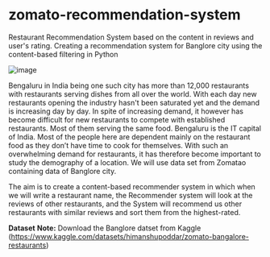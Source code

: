 # zomato-recommendation-system
Restaurant Recommendation System based on the content in reviews and user's rating. 
Creating a recommendation system for Banglore city using the content-based filtering in Python


![image](https://user-images.githubusercontent.com/22676619/161100827-a6b2bff3-78c7-4495-99b3-4adb2056f96c.png)

Bengaluru in India being one such city has more than 12,000 restaurants with restaurants serving dishes from all over the world. With each day new restaurants opening the industry hasn't been saturated yet and the demand is increasing day by day. In spite of increasing demand, it however has become difficult for new restaurants to compete with established restaurants. Most of them serving the same food. Bengaluru is the IT capital of India. Most of the people here are dependent mainly on the restaurant food as they don’t have time to cook for themselves. With such an overwhelming demand for restaurants, it has therefore become important to study the demography of a location. We will use data set from Zomatao containing data of Banglore city.

The aim is to create a content-based recommender system in which when we will write a restaurant name, the Recommender system will look at the reviews of other restaurants, and the System will recommend us other restaurants with similar reviews and sort them from the highest-rated.


**Dataset**
**Note:** Download the Banglore datset from Kaggle (https://www.kaggle.com/datasets/himanshupoddar/zomato-bangalore-restaurants) 
